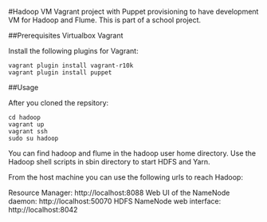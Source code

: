 #Hadoop VM
Vagrant project with Puppet provisioning to have development VM for Hadoop and Flume.
This is part of a school project.

##Prerequisites
Virtualbox
Vagrant

Install the following plugins for Vagrant:
```
vagrant plugin install vagrant-r10k
vagrant plugin install puppet
```
##Usage

After you cloned the repsitory:
```
cd hadoop
vagrant up
vagrant ssh
sudo su hadoop
```
You can find hadoop and flume in the hadoop user home directory. Use the Hadoop shell scripts in sbin directory to start HDFS and Yarn.

From the host machine you can use the following urls to reach Hadoop:

Resource Manager: http://localhost:8088
Web UI of the NameNode daemon: http://localhost:50070
HDFS NameNode web interface: http://localhost:8042
